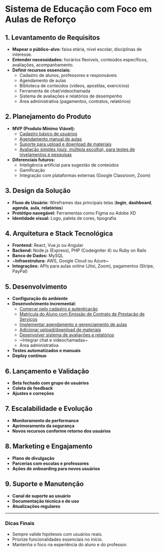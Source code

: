 # Sistema de Educação com Foco em Aulas de Reforço

## 1. Levantamento de Requisitos

- **Mapear o público-alvo:** faixa etária, nível escolar, disciplinas de interesse.
- **Entender necessidades:** horários flexíveis, conteúdos específicos, avaliações, acompanhamento.
- **Definir recursos essenciais:**
  - Cadastro de alunos, professores e responsáveis
  - Agendamento de aulas
  - Biblioteca de conteúdos (vídeos, apostilas, exercícios)
  - Ferramenta de chat/videochamada
  - Sistema de avaliações e relatórios de desempenho
  - Área administrativa (pagamentos, contratos, relatórios)

## 2. Planejamento do Produto

- **MVP (Produto Mínimo Viável):**
  - [Cadastro básico de usuários](https://github.com/git-GMHammes/conquista/blob/main/Doc/cadastro_autenticacao.md)
  - [Agendamento manual de aulas](https://github.com/git-GMHammes/conquista/blob/main/Doc/agendamento.md)
  - [Suporte para upload e download de materiais](https://github.com/git-GMHammes/conquista/blob/main/Doc/upload_download_materiais.md)
  - [Avaliação simples (quiz, múltipla escolha), para testes de nivelamentos e pesquisas](https://github.com/git-GMHammes/conquista/blob/main/Doc/avaliacao_simples.md)
- **Diferenciais futuros:**
  - Inteligência artificial para sugestão de conteúdos
  - Gamificação
  - Integração com plataformas externas (Google Classroom, Zoom)

## 3. Design da Solução

- **Fluxo de Usuário:** Wireframes das principais telas (**login**, **dashboard**, **agenda**, **aula**, **relatórios**)
- **Protótipo navegável:** Ferramentas como Figma ou Adobe XD
- **Identidade visual:** Logo, paleta de cores, tipografia

## 4. Arquitetura e Stack Tecnológica

- **Frontend:** React, Vue.js ou Angular
- **Backend:** Node.js (Express), PHP (Codeigniter 4) ou Ruby on Rails
- **Banco de Dados:** MySQL
- ~**Infraestrutura:** AWS, Google Cloud ou Azure~
- **Integrações:** APIs para aulas online (Jitsi, Zoom), pagamentos (Stripe, PayPal)

## 5. Desenvolvimento

- **Configuração do ambiente**
- **Desenvolvimento incremental:**
  - [Começar pelo cadastro e autenticação](https://github.com/git-GMHammes/conquista/blob/main/Doc/cadastro_autenticacao.md)
  - [Matrícula do Aluno com Emissão de Contrato de Prestação de Serviços](https://github.com/git-GMHammes/conquista/blob/main/Doc/matricula_contrato.md)
  - [Implementar agendamento e gerenciamento de aulas](https://github.com/git-GMHammes/conquista/blob/main/Doc/agendamento_aulas.md)
  - [Adicionar upload/download de materiais](https://github.com/git-GMHammes/conquista/blob/main/Doc/upload_download_materiais.md)
  - [Desenvolver sistema de avaliações e relatórios](https://github.com/git-GMHammes/conquista/blob/main/Doc/avaliacoes_relatorios.md)
  - ~Integrar chat e videochamadas~
  - Área administrativa
- **Testes automatizados e manuais**
- **Deploy contínuo**

## 6. Lançamento e Validação

- **Beta fechado com grupo de usuários**
- **Coleta de feedback**
- **Ajustes e correções**

## 7. Escalabilidade e Evolução

- **Monitoramento de performance**
- **Aprimoramento da segurança**
- **Novos recursos conforme retorno dos usuários**

## 8. Marketing e Engajamento

- **Plano de divulgação**
- **Parcerias com escolas e professores**
- **Ações de onboarding para novos usuários**

## 9. Suporte e Manutenção

- **Canal de suporte ao usuário**
- **Documentação técnica e de uso**
- **Atualizações regulares**

---

### Dicas Finais

- Sempre valide hipóteses com usuários reais.
- Priorize funcionalidades essenciais no início.
- Mantenha o foco na experiência do aluno e do professor.
